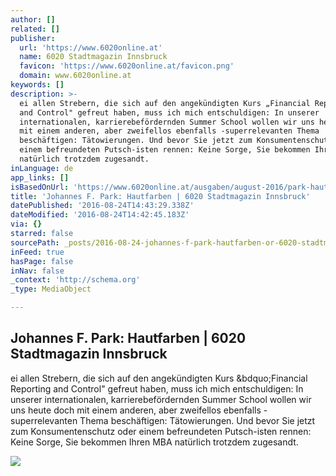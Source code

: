 ```yaml
---
author: []
related: []
publisher:
  url: 'https://www.6020online.at'
  name: 6020 Stadtmagazin Innsbruck
  favicon: 'https://www.6020online.at/favicon.png'
  domain: www.6020online.at
keywords: []
description: >-
  ei allen Strebern, die sich auf den angekündigten Kurs „Financial Reporting
  and Control" gefreut haben, muss ich mich entschuldigen: In unserer
  internationalen, karrierebefördernden Summer School wollen wir uns heute doch
  mit einem anderen, aber zweifellos ebenfalls -superrelevanten Thema
  beschäftigen: Tätowierungen. Und bevor Sie jetzt zum Konsumentenschutz oder
  einem befreundeten Putsch-isten rennen: Keine Sorge, Sie bekommen Ihren MBA
  natürlich trotzdem zugesandt.
inLanguage: de
app_links: []
isBasedOnUrl: 'https://www.6020online.at/ausgaben/august-2016/park-hautfarben/'
title: 'Johannes F. Park: Hautfarben | 6020 Stadtmagazin Innsbruck'
datePublished: '2016-08-24T14:43:29.338Z'
dateModified: '2016-08-24T14:42:45.183Z'
via: {}
starred: false
sourcePath: _posts/2016-08-24-johannes-f-park-hautfarben-or-6020-stadtmagazin-innsbruck.md
inFeed: true
hasPage: false
inNav: false
_context: 'http://schema.org'
_type: MediaObject

---
```

<article style=""><h1>Johannes F. Park: Hautfarben | 6020 Stadtmagazin Innsbruck</h1><p>ei allen Strebern, die sich auf den angekündigten Kurs &amp;bdquo;Financial Reporting and Control" gefreut haben, muss ich mich entschuldigen: In unserer internationalen, karrierebefördernden Summer School wollen wir uns heute doch mit einem anderen, aber zweifellos ebenfalls -superrelevanten Thema beschäftigen: Tätowierungen. Und bevor Sie jetzt zum Konsumentenschutz oder einem befreundeten Putsch-isten rennen: Keine Sorge, Sie bekommen Ihren MBA natürlich trotzdem zugesandt.</p><img src="https://www.6020online.at/media/38550/Meinung-F-Park.jpg" /></article>